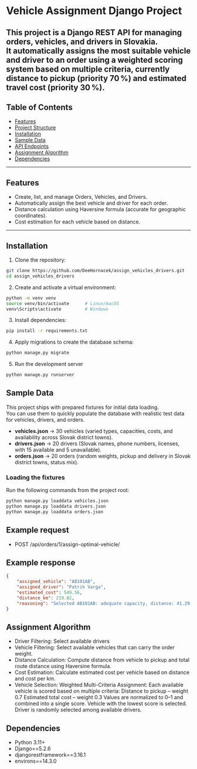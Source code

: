 # Vehicle Assignment Django Project

This project is a Django REST API for managing orders, vehicles, and drivers in Slovakia.  
It automatically assigns the most suitable vehicle and driver to an order using a weighted scoring system based on multiple criteria, currently distance to pickup (priority 70 %) and estimated travel cost (priority 30 %).
---

## Table of Contents

- [Features](#features)  
- [Project Structure](#project-structure)  
- [Installation](#installation)  
- [Sample Data](#sample-data)  
- [API Endpoints](#api-endpoints)  
- [Assignment Algorithm](#assignment-algorithm)  
- [Dependencies](#dependencies)  

---

## Features

- Create, list, and manage Orders, Vehicles, and Drivers.  
- Automatically assign the best vehicle and driver for each order.  
- Distance calculation using Haversine formula (accurate for geographic coordinates).  
- Cost estimation for each vehicle based on distance. 

---

## Installation

1. Clone the repository:

```bash
git clone https://github.com/DeeHornacek/assign_vehicles_drivers.git
cd assign_vehicles_drivers
```

2. Create and activate a virtual environment:
```bash
python -m venv venv
source venv/bin/activate      # Linux/macOS
venv\Scripts\activate         # Windows
```

3. Install dependencies:
```bash
pip install -r requirements.txt
```
4. Apply migrations to create the database schema:
```bash
python manage.py migrate
```
5. Run the development server
```bash
python manage.py runserver
```
## Sample Data

This project ships with prepared fixtures for initial data loading.  
You can use them to quickly populate the database with realistic test data for vehicles, drivers, and orders.

- **vehicles.json** → 30 vehicles (varied types, capacities, costs, and availability across Slovak district towns).  
- **drivers.json** → 20 drivers (Slovak names, phone numbers, licenses, with 15 available and 5 unavailable).  
- **orders.json** → 20 orders (random weights, pickup and delivery in Slovak district towns, status mix).  

### Loading the fixtures

Run the following commands from the project root:

```bash
python manage.py loaddata vehicles.json
python manage.py loaddata drivers.json
python manage.py loaddata orders.json
```
## Example request
- POST /api/orders/1/assign-optimal-vehicle/

## Example response

```json
{
    "assigned_vehicle": "AB101AB",
    "assigned_driver": "Patrik Varga",
    "estimated_cost": 549.56,
    "distance_km": 219.82,
    "reasoning": "Selected AB101AB: adequate capacity, distance: 41.29, cost: 549.56, weighted criteria applied."
}
```

## Assignment Algorithm
- Driver Filtering: Select available drivers
- Vehicle Filtering: Select available vehicles that can carry the order weight.
- Distance Calculation: Compute distance from vehicle to pickup and total route distance using Haversine formula.
- Cost Estimation: Calculate estimated cost per vehicle based on distance and cost per km.
- Vehicle Selection:
Weighted Multi-Criteria Assignment:
Each available vehicle is scored based on multiple criteria:
Distance to pickup – weight 0.7
Estimated total cost – weight 0.3
Values are normalized to 0–1 and combined into a single score.
Vehicle with the lowest score is selected.
Driver is randomly selected among available drivers.

## Dependencies
- Python 3.11+
- Django==5.2.6
- djangorestframework==3.16.1
- environs==14.3.0
